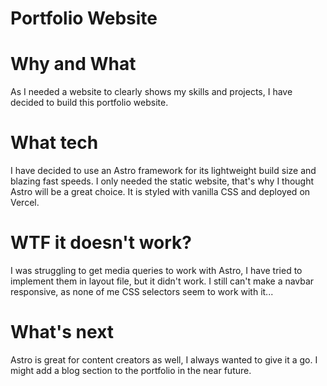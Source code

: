 # Portfolio Website

# Why and What
As I needed a website to clearly shows my skills and projects, I have decided to build this portfolio website. 

# What tech
I have decided to use an Astro framework for its lightweight build size and blazing fast speeds. I only needed the static website, that's why I thought Astro will be a great choice. It is styled with vanilla CSS and deployed on Vercel. 

# WTF it doesn't work?
I was struggling to get media queries to work with Astro, I have tried to implement them in layout file, but it didn't work. I still can't make a navbar responsive, as none of me CSS selectors seem to work with it...

# What's next
Astro is great for content creators as well, I always wanted to give it a go. I might add a blog section to the portfolio in the near future. 
